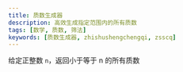 ```yaml
---
title: 质数生成器
description: 高效生成指定范围内的所有质数
tags: [数学, 质数, 筛法]
keywords: [质数生成器, zhishushengchengqi, zsscq]
---
```


给定正整数 `n`，返回小于等于 n 的所有质数